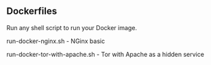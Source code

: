 Dockerfiles
--------------------

Run any shell script to run your Docker image.

run-docker-nginx.sh - NGinx basic
 
run-docker-tor-with-apache.sh - Tor with Apache as a hidden service

